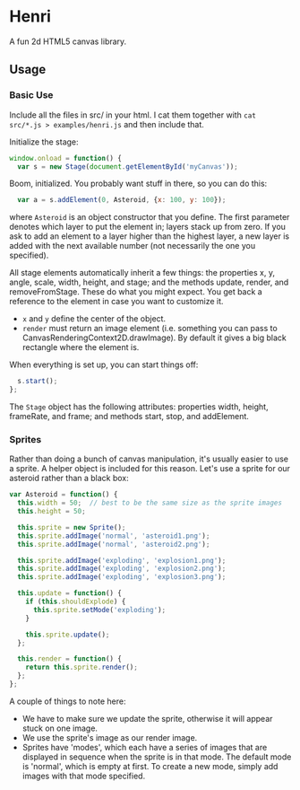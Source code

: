 Henri
=====

A fun 2d HTML5 canvas library.

Usage
-----

### Basic Use

Include all the files in src/ in your html. I cat them together with
`cat src/*.js > examples/henri.js` and then include that.

Initialize the stage:

```javascript
window.onload = function() {
  var s = new Stage(document.getElementById('myCanvas'));

```

Boom, initialized. You probably want stuff in there, so you can do  this:

```javascript
  var a = s.addElement(0, Asteroid, {x: 100, y: 100});
```

where `Asteroid` is an object constructor that you define. The first parameter
denotes which layer to put the element in; layers stack up from zero. If you ask
to add an element to a layer higher than the highest layer, a new layer is
added with the next available number (not necessarily the one you specified).

All stage elements
automatically inherit a few things:  the properties x, y, angle, scale, width,
height, and stage; and the methods update, render, and removeFromStage. These do
what you might expect. You get back a reference to the element in case you want
to customize it.

- `x` and `y` define the center of the object.
- `render` must return an image element (i.e. something you can pass to
  CanvasRenderingContext2D.drawImage). By default it gives a big black rectangle
  where the element is.

When everything is set up, you can start things off:

```javascript
  s.start();
};
```

The `Stage` object has the following attributes:  properties width, height,
frameRate, and frame; and methods start, stop, and addElement.

### Sprites

Rather than doing a bunch of canvas manipulation, it's usually easier to use a
sprite. A helper object is included for this reason. Let's use a sprite for our
asteroid rather than a black box:

```javascript
var Asteroid = function() {
  this.width = 50;  // best to be the same size as the sprite images
  this.height = 50;

  this.sprite = new Sprite();
  this.sprite.addImage('normal', 'asteroid1.png');
  this.sprite.addImage('normal', 'asteroid2.png');

  this.sprite.addImage('exploding', 'explosion1.png');
  this.sprite.addImage('exploding', 'explosion2.png');
  this.sprite.addImage('exploding', 'explosion3.png');

  this.update = function() {
    if (this.shouldExplode) {
      this.sprite.setMode('exploding');
    }

    this.sprite.update();
  };

  this.render = function() {
    return this.sprite.render();
  };
};
```

A couple of things to note here:

- We have to make sure we update the sprite, otherwise it will appear stuck on
  one image.
- We use the sprite's image as our render image.
- Sprites have 'modes', which each have a series of images that are displayed in
  sequence when the sprite is in that mode. The default mode is 'normal', which
  is empty at first. To create a new mode, simply add images with that mode
  specified.